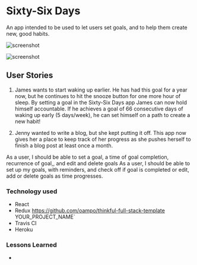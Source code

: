 # Sixty-Six Days

An app intended to be used to let users set goals, and to help them create new, good habits.

![screenshot](/Sixty-Six-Days_Screenshot-Splash.png?raw=true "Splash Page")

![screenshot](/Sixty-Six-Days_Screenshot-Main.png?raw=true "Main Page")

## User Stories
1. James wants to start waking up earlier. He has had this goal for a year now, but he continues to hit the snooze button for one more hour of sleep. By setting a goal in the Sixty-Six Days app James can now hold himself accountable. If he achieves a goal of 66 consecutive days of waking up early (5 days/week), he can set himself on a path to create a new habit!

2. Jenny wanted to write a blog, but she kept putting it off. This app now gives her a place to keep track of her progress as she pushes herself to finish a blog post at least once a month.

As a user, I should be able to set a goal, a time of goal completion, recurrence of goal,, and edit and delete goals
As a user, I should be able to set up my goals, with reminders, and check off if goal is completed or edit, add or delete goals as time progresses.

### Technology used

* React
* Redux https://github.com/oampo/thinkful-full-stack-template YOUR_PROJECT_NAME`
* Travis CI
* Heroku

### Lessons Learned

*
